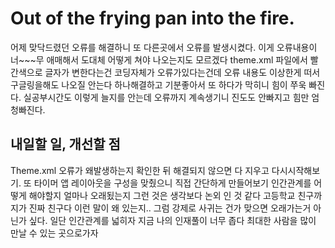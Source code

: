 # Out of the frying pan into the fire.

어제 맞닥드렸던 오류를 해결하니 또 다른곳에서 오류를 발생시켰다. 이게 오류내용이 너~~~무 애매해서 도대체 어떻게 쳐야 나오는지도 모르겠다 theme.xml 파일에서 빨간색으로 글자가 변한다는건 코딩자체가 오류가있다는건데 오류 내용도 이상한게 떠서 구글링을해도 나오질 안는다 하나해결하고 기분좋아서 또 하다가 막히니 힘이 쭈욱 빠진다. 실공부시간도 이렇게 늘지를 안는데 오류까지 계속생기니 진도도 안빠지고 힘만 엄청빠진다. 

## 내일할 일, 개선할 점

Theme.xml 오류가 왜발생하는지 확인한 뒤 해결되지 않으면 다 지우고 다시시작해보기. 또 타이머 앱 레이아웃을 구성을 맞췄으니 직접 간단하게 만들어보기 
인간관계를 어떻게 해야할지 얼마나 오래됬는지 그런 것은 생각보다 논외 인 것 같다 고등학교 친구까지가 진짜 친구다 이런 말이 왜 있는지.. 그럼 강제로 사귀는 건가 맞으면 오래가는거 아닌가 싶다. 일단 인간관계를 넓히자 지금 나의 인재풀이 너무 좁다 최대한 사람을 많이 만날 수 있는 곳으로가자